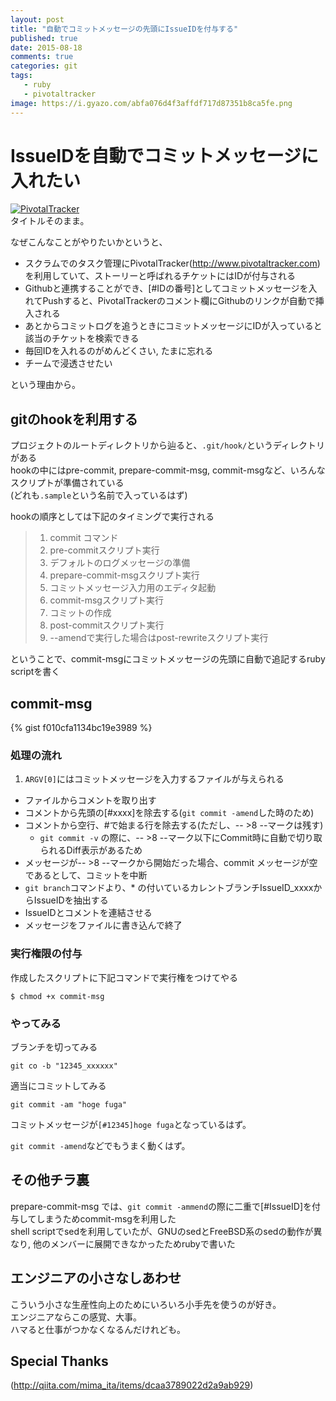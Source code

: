 ```yaml
---
layout: post
title: "自動でコミットメッセージの先頭にIssueIDを付与する"
published: true
date: 2015-08-18
comments: true
categories: git
tags:
   - ruby
   - pivotaltracker
image: https://i.gyazo.com/abfa076d4f3affdf717d87351b8ca5fe.png
---
```


# IssueIDを自動でコミットメッセージに入れたい

[![PivotalTracker](https://i.gyazo.com/abfa076d4f3affdf717d87351b8ca5fe.png)](http://www.pivotaltracker.com)  
タイトルそのまま。

なぜこんなことがやりたいかというと、

* スクラムでのタスク管理にPivotalTracker(http://www.pivotaltracker.com)を利用していて、ストーリーと呼ばれるチケットにはIDが付与される
* Githubと連携することができ、[#IDの番号]としてコミットメッセージを入れてPushすると、PivotalTrackerのコメント欄にGithubのリンクが自動で挿入される
* あとからコミットログを追うときにコミットメッセージにIDが入っていると該当のチケットを検索できる
* 毎回IDを入れるのがめんどくさい, たまに忘れる
* チームで浸透させたい

<!--more-->

という理由から。  


## gitのhookを利用する

プロジェクトのルートディレクトリから辿ると、`.git/hook/`というディレクトリがある  
hookの中にはpre-commit, prepare-commit-msg, commit-msgなど、いろんなスクリプトが準備されている  
(どれも`.sample`という名前で入っているはず)

hookの順序としては下記のタイミングで実行される  
> 1. commit コマンド
> 2. pre-commitスクリプト実行
> 3. デフォルトのログメッセージの準備
> 4. prepare-commit-msgスクリプト実行
> 5. コミットメッセージ入力用のエディタ起動
> 6. commit-msgスクリプト実行
> 7. コミットの作成
> 8. post-commitスクリプト実行
> 9. --amendで実行した場合はpost-rewriteスクリプト実行


ということで、commit-msgにコミットメッセージの先頭に自動で追記するruby scriptを書く

## commit-msg
{% gist f010cfa1134bc19e3989 %}

### 処理の流れ
1. `ARGV[0]`にはコミットメッセージを入力するファイルが与えられる
* ファイルからコメントを取り出す
* コメントから先頭の[#xxxx]を除去する(`git commit -amend`した時のため)
* コメントから空行、#で始まる行を除去する(ただし、-- >8 --マークは残す)  
  * `git commit -v` の際に、-- >8 --マーク以下にCommit時に自動で切り取られるDiff表示があるため
* メッセージが-- >8 --マークから開始だった場合、commit メッセージが空であるとして、コミットを中断
* `git branch`コマンドより、* の付いているカレントブランチIssueID_xxxxからIssueIDを抽出する
* IssueIDとコメントを連結させる
* メッセージをファイルに書き込んで終了

### 実行権限の付与

作成したスクリプトに下記コマンドで実行権をつけてやる
```
$ chmod +x commit-msg
```

### やってみる
ブランチを切ってみる  
```
git co -b "12345_xxxxxx"
```

適当にコミットしてみる  
```
git commit -am "hoge fuga"
```

コミットメッセージが`[#12345]hoge fuga`となっているはず。  

`git commit -amend`などでもうまく動くはず。  


## その他チラ裏

prepare-commit-msg では、`git commit -ammend`の際に二重で[#IssueID]を付与してしまうためcommit-msgを利用した  
shell scriptでsedを利用していたが、GNUのsedとFreeBSD系のsedの動作が異なり, 他のメンバーに展開できなかったためrubyで書いた

## エンジニアの小さなしあわせ

こういう小さな生産性向上のためにいろいろ小手先を使うのが好き。  
エンジニアならこの感覚、大事。  
ハマると仕事がつかなくなるんだけれども。  

## Special Thanks
(http://qiita.com/mima_ita/items/dcaa3789022d2a9ab929)
